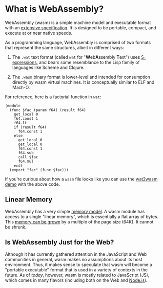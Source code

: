 # What is WebAssembly?

WebAssembly (wasm) is a simple machine model and executable format with an
[extensive specification]. It is designed to be portable, compact, and execute
at or near native speeds.

As a programming language, WebAssembly is comprised of two formats that
represent the same structures, albeit in different ways:

1. The `.wat` text format (called `wat` for "**W**eb**A**ssembly **T**ext") uses
   [S-expressions], and bears some resemblance to the Lisp family of languages
   like Scheme and Clojure.

2. The `.wasm` binary format is lower-level and intended for consumption
   directly by wasm virtual machines. It is conceptually similar to ELF and
   Mach-O.

For reference, here is a factorial function in `wat`:

```
(module
  (func $fac (param f64) (result f64)
    get_local 0
    f64.const 1
    f64.lt
    if (result f64)
      f64.const 1
    else
      get_local 0
      get_local 0
      f64.const 1
      f64.sub
      call $fac
      f64.mul
    end)
  (export "fac" (func $fac)))
```

If you're curious about how a `wasm` file looks like you can use the [wat2wasm
demo] with the above code.

## Linear Memory

WebAssembly has a very simple [memory model]. A wasm module has access to a
single "linear memory", which is essentially a flat array of bytes. This
[memory can be grown] by a multiple of the page size (64K). It cannot be shrunk.

## Is WebAssembly Just for the Web?

Although it has currently gathered attention in the JavaScript and Web
communities in general, wasm makes no assumptions about its host
environment. Thus, it makes sense to speculate that wasm will become a "portable
executable" format that is used in a variety of contexts in the future. As of
*today*, however, wasm is mostly related to JavaScript (JS), which comes in many
flavors (including both on the Web and [Node.js]).

[memory model]: https://webassembly.github.io/spec/core/syntax/modules.html#syntax-mem
[memory can be grown]: https://webassembly.github.io/spec/core/syntax/instructions.html#syntax-instr-memory
[extensive specification]: https://webassembly.github.io/spec/
[value types]: https://webassembly.github.io/spec/core/syntax/types.html#value-types
[Node.js]: https://nodejs.org
[S-expressions]: https://en.wikipedia.org/wiki/S-expression
[wat2wasm demo]: https://webassembly.github.io/wabt/demo/wat2wasm/

